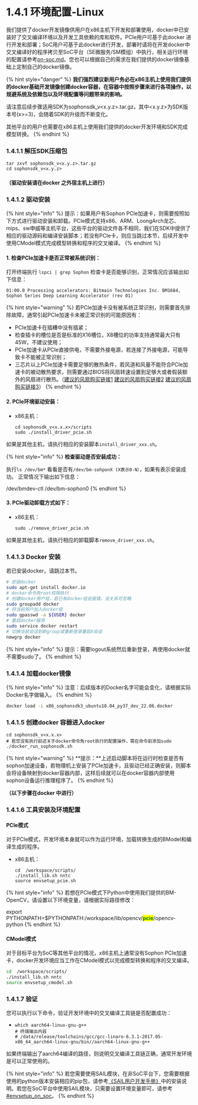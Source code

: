 # 1.4.1 环境配置-Linux

我们提供了docker开发镜像供用户在x86主机下开发和部署使用，docker中已安装好了交叉编译环境以及开发工具依赖的库和软件。PCIe用户可基于此docker 进行开发和部署；SoC用户可基于此docker进行开发，部署时请将在开发docker中交叉编译好的程序拷贝至SoC平台（SE微服务/SM模组）中执行，相关运行环境的配置请参考[on-soc.md](on-soc.md "mention")。您也可以根据自己的需求在我们提供的docker镜像基础上定制自己的docker镜像。

{% hint style="danger" %}
**我们强烈建议新用户务必在x86主机上使用我们提供的docker基础开发镜像创建docker容器，在容器中按照步骤来进行各项操作，以规避系统及依赖包以及环境配置等问题带来的影响。**

请注意后续步骤适用SDK为sophonsdk\_v\<x.y.z>.tar.gz，其中\<x.y.z>为SDK版本号(x>=3)，会随着SDK的升级而不断变化。

其他平台的用户也需要在x86主机上使用我们提供的docker开发环境和SDK完成模型转换。
{% endhint %}

### **1.4.1.1 解压SDK压缩包**

```
tar zxvf sophonsdk_v<x.y.z>.tar.gz
cd sophonsdk_v<x.y.z>
```

#### **（驱动安装请在docker 之外宿主机上进行）**

### **1.4.1.2 驱动安装**

{% hint style="info" %}
提示：如果用户有Sophon PCIe加速卡，则需要按照如下方式进行驱动安装和卸载。PCIe模式支持x86、ARM、LoongArch龙芯、mips、sw申威等主机平台，这些平台的驱动文件各不相同，我们在SDK中提供了相应的驱动源码和编译安装脚本；若没有PCIe卡，则应当跳过本节，后续开发中使用CModel模式完成模型转换和程序的交叉编译。
{% endhint %}

#### **1. 检查PCIe加速卡是否正常被系统识别：**

打开终端执行 `lspci | grep Sophon` 检查卡是否能够识别，正常情况应该输出如下信息：

```
01:00.0 Processing accelerators: Bitmain Technologies Inc. BM1684, Sophon Series Deep Learning Accelerator (rev 01)
```

{% hint style="warning" %}
若PCIe加速卡没有被系统正常识别，则需要首先排除故障，通常引起PCIe加速卡未被正常识别的可能原因有：

* PCIe加速卡在插糟中没有插紧；
* 检查插卡的槽位是否是标准的X16槽位，X8槽位的功率支持通常最大只有45W，不建议使用；
* PCIe加速卡从PCIe直接供电，不需要外接电源，若连接了外接电源，可能导致卡不能被正常识别；
* 三芯片以上PCIe加速卡需要足够的散热条件，若风道和风量不能符合PCIe加速卡的被动散热要求，则需要通过BIOS将风扇转速设置到足够大或者假装额外的风扇进行散热。（[建议的风扇购买链接1](https://item.taobao.com/item.htm?id=36055254962\&ali\_refid=a3\_420434\_1006:1107611642:N:4VSdCmF2B094pPkh1WoYZQ%3D%3D:caf6d7709e50567abd191d8082c8d1f8\&ali\_trackid=1\_caf6d7709e50567abd191d8082c8d1f8\&spm=a230r.1.1957635.19) [建议的风扇购买链接2](https://item.taobao.com/item.htm?spm=a230r.1.14.1.663957b2uB9IkW\&id=561295966005\&ns=1\&abbucket=8#detail) [建议的风扇购买链接3](https://item.taobao.com/item.htm?spm=a230r.1.14.1.7e8c597eIKLjz8\&id=555295405824\&ns=1\&abbucket=8#detail)）
{% endhint %}

#### **2. PCIe环境驱动安装：**

*   x86主机：

    ```
    cd sophonsdk_v<x.x.x>/scripts
    sudo ./install_driver_pcie.sh
    ```

如果是其他主机，请执行相应的安装脚本`install_driver_xxx.sh`。

{% hint style="info" %}
**检查驱动是否安装成功：**

执行`ls /dev/bm*` 看看是否有`/dev/bm-sohponX (X表示0-N）`，如果有表示安装成功。 正常情况下输出如下信息：

/dev/bmdev-ctl /dev/bm-sophon0
{% endhint %}

#### **3. PCIe驱动卸载方式如下：**

*   x86主机：

    ```
    sudo ./remove_driver_pcie.sh
    ```

如果是其他主机，请执行相应的卸载脚本`remove_driver_xxx.sh`。

### **1.4.1.3 Docker 安装**

若已安装docker，请跳过本节。

```bash
# 安装docker
sudo apt-get install docker.io
# docker命令免root权限执行
# 创建docker用户组，若已有docker组会报错，没关系可忽略
sudo groupadd docker
# 将当前用户加入docker组
sudo gpasswd -a ${USER} docker
# 重启docker服务
sudo service docker restart
# 切换当前会话到新group或重新登录重启X会话
newgrp docker​ 
```

{% hint style="info" %}
提示：需要logout系统然后重新登录，再使用docker就不需要sudo了。
{% endhint %}

### **1.4.1.4 加载docker镜像**

{% hint style="info" %}
注意：后续版本的Docker名字可能会变化，请根据实际Docker名字做输入。
{% endhint %}

```bash
docker load -i x86_sophonsdk3_ubuntu18.04_py37_dev_22.06.docker
```

### **1.4.1.5 创建docker 容器进入docker**

```
cd sophonsdk_v<x.x.x>
# 若您没有执行前述关于docker命令免root执行的配置操作，需在命令前添加sudo
./docker_run_sophonsdk.sh
```

{% hint style="warning" %}
**提示：**上述启动脚本将在运行时检查是否有sophon加速设备，若物理机上安装了PCIe加速卡，且驱动已经正确安装，则脚本会将设备映射到docker容器内部，这样后续就可以在docker容器内部使用sophon设备运行推理程序了。
{% endhint %}

**（以下步骤在docker 中进行）**

### **1.4.1.6 工具安装及环境配置**

#### **PCIe模式**

对于PCIe模式，开发环境本身就可以作为运行环境，加载转换生成的BModel和编译生成的程序。

*   x86主机：

    ```
    cd  /workspace/scripts/
    ./install_lib.sh nntc
    source envsetup_pcie.sh
    ```

{% hint style="info" %}
若想在PCIe模式下Python中使用我们提供的BM-OpenCV，请设置以下环境变量，请根据实际路径修改：

export PYTHONPATH=$PYTHONPATH:/workspace/lib/opencv/<mark style="color:green;">**pcie**</mark>/opencv-python
{% endhint %}

#### **CModel模式**

对于目标平台为SoC等其他平台的情况，x86主机上通常没有Sophon PCIe加速卡，docker开发环境应当工作在CModel模式以完成模型转换和程序的交叉编译。

```bash
cd  /workspace/scripts/
./install_lib.sh nntc
source envsetup_cmodel.sh
```

### **1.4.1.7 验证**

您可以执行以下命令，验证开发环境中的交叉编译工具链是否配置成功：

* ```
  which aarch64-linux-gnu-g++
  # 终端输出内容
  # /data/release/toolchains/gcc/gcc-linaro-6.3.1-2017.05-x86_64_aarch64-linux-gnu/bin//aarch64-linux-gnu-g++
  ```

如果终端输出了aarch64编译的路径，则说明交叉编译工具链正确，通常开发环境是可以正常使用的。

{% hint style="info" %}
若您需要使用SAIL模块，在非SoC平台下，您需要根据使用的python版本安装相应的pip包，请参考[《SAIL用户开发手册》](https://doc.sophgo.com/docs/3.0.0/docs\_latest\_release/sophon-inference/html/index.html)中的安装说明。若您在SoC平台中使用SAIL模块，只需要设置环境变量即可，请参考[#envsetup\_on\_soc](on-soc.md#envsetup\_on\_soc "mention")。
{% endhint %}

